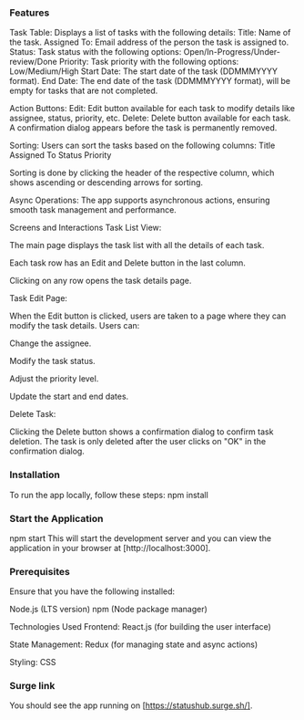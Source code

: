 ### Features
Task Table: Displays a list of tasks with the following details:
Title: Name of the task.
Assigned To: Email address of the person the task is assigned to.
Status: Task status with the following options: Open/In-Progress/Under-review/Done
Priority: Task priority with the following options: Low/Medium/High
Start Date: The start date of the task (DDMMMYYYY format).
End Date: The end date of the task (DDMMMYYYY format), will be empty for tasks that are not completed.

Action Buttons:
Edit: Edit button available for each task to modify details like assignee, status, priority, etc.
Delete: Delete button available for each task. A confirmation dialog appears before the task is permanently removed.

Sorting: Users can sort the tasks based on the following columns:
Title
Assigned To
Status
Priority

Sorting is done by clicking the header of the respective column, which shows ascending or descending arrows for sorting.

Async Operations: The app supports asynchronous actions, ensuring smooth task management and performance.

Screens and Interactions
Task List View:

The main page displays the task list with all the details of each task.

Each task row has an Edit and Delete button in the last column.

Clicking on any row opens the task details page.

Task Edit Page:

When the Edit button is clicked, users are taken to a page where they can modify the task details. Users can:

Change the assignee.

Modify the task status.

Adjust the priority level.

Update the start and end dates.

Delete Task:

Clicking the Delete button shows a confirmation dialog to confirm task deletion. The task is only deleted after the user clicks on "OK" in the confirmation dialog.

### Installation
To run the app locally, follow these steps:
npm install

### Start the Application
npm start
This will start the development server and you can view the application in your browser at [http://localhost:3000].

### Prerequisites
Ensure that you have the following installed:

Node.js (LTS version)
npm (Node package manager)


Technologies Used
Frontend: React.js (for building the user interface)

State Management: Redux (for managing state and async actions)

Styling: CSS

### Surge link

You should see the app running on [https://statushub.surge.sh/].